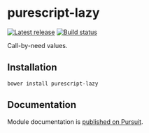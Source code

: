 # purescript-lazy

[![Latest release](http://img.shields.io/github/release/purescript/purescript-lazy.svg)](https://github.com/purescript/purescript-lazy/releases)
[![Build status](https://travis-ci.org/purescript/purescript-lazy.svg?branch=master)](https://travis-ci.org/purescript/purescript-lazy)

Call-by-need values.

## Installation

```
bower install purescript-lazy
```

## Documentation

Module documentation is [published on Pursuit](http://pursuit.purescript.org/packages/purescript-lazy).
